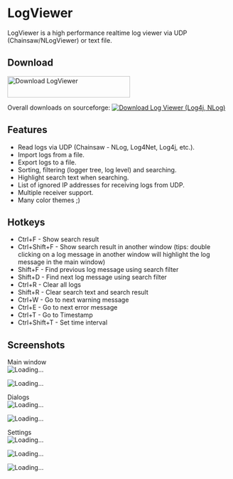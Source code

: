 # LogViewer

LogViewer is a high performance realtime log viewer via UDP (Chainsaw/NLogViewer) or text file.

## Download

<a href="https://sourceforge.net/projects/styort-logviewer/files/latest/download"><img alt="Download LogViewer" src="https://a.fsdn.com/con/app/sf-download-button" width=276 height=48 srcset="https://a.fsdn.com/con/app/sf-download-button?button_size=2x 2x"></a>

Overall downloads on sourceforge: <a href="https://sourceforge.net/projects/styort-logviewer/files/latest/download"><img alt="Download Log Viewer (Log4j, NLog)" src="https://img.shields.io/sourceforge/dt/styort-logviewer.svg" ></a>

## Features
 * Read logs via UDP (Chainsaw - NLog, Log4Net, Log4j, etc.).
 * Import logs from a file.
 * Export logs to a file.
 * Sorting, filtering (logger tree, log level) and searching.
 * Highlight search text when searching.
 * List of ignored IP addresses for receiving logs from UDP.
 * Multiple receiver support.
 * Many color themes ;)
 
## Hotkeys
 * Ctrl+F - Show search result
 * Ctrl+Shift+F - Show search result in another window (tips: double clicking on a log message in another window will highlight the log message in the main window)
 * Shift+F - Find previous log message using search filter
 * Shift+D - Find next log message using search filter
 * Ctrl+R - Clear all logs
 * Shift+R - Clear search text and search result
 * Ctrl+W - Go to next warning message
 * Ctrl+E - Go to next error message
 * Ctrl+T - Go to Timestamp
 * Ctrl+Shift+T - Set time interval
 
 
## Screenshots
Main window <br>
![Loading...](https://github.com/Styort/LogViewer/blob/master/docs/1-main.png?raw=true) 

![Loading...](https://github.com/Styort/LogViewer/blob/master/docs/4-main-searching.png?raw=true)

Dialogs <br>
![Loading...](https://github.com/Styort/LogViewer/blob/master/docs/2-log-dialog.png?raw=true)

![Loading...](https://github.com/Styort/LogViewer/blob/master/docs/3-logger-dialog.png?raw=true)

Settings <br>
![Loading...](https://github.com/Styort/LogViewer/blob/master/docs/5-settings-main.png?raw=true) 

![Loading...](https://github.com/Styort/LogViewer/blob/master/docs/6-settings-receivers.png?raw=true)

![Loading...](https://github.com/Styort/LogViewer/blob/master/docs/7-settings-ignored-ips.png?raw=true)

